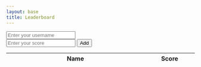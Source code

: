 ```yaml
---
layout: base
title: Leaderboard
---
```

<!-- 
Get Method:
https://ige-backend.stu.nighthawkcodingsociety.com/api/quizleaders/ 

Post Method:
https://ige-backend.stu.nighthawkcodingsociety.com/api/quizleaders/post/{name}/{score}
-->

<div>
    <input type="text" id="username" placeholder="Enter your username">
    <br>
    <input type="text" id="score" placeholder="Enter your score">
    <button id="create-btn">Add</button>
</div>


  <div>
    <section class="team1">
      <main id="content" class="main-content" role="main">
        <table id="stock">
          <thead>
            <tr>
              <th style="width:30%">Name</th>
              <th style="width:10%">Score</th>
            </tr>
          </thead>
          <tbody id="result">
          </tbody>
        </table>
      </main>
    </section>
  </div>

  <br>
  <br>
  <br>

  <script>
    // prepare HTML result container for new output
    const resultContainer = document.getElementById("result");

    // prepare fetch options
    const url = "https://ige-backend.stu.nighthawkcodingsociety.com/api/quizleaders/";
    const headers = {
      method: 'GET',
      mode: 'cors',
      cache: 'default',
      credentials: 'omit',
      headers: {
        'Content-Type': 'application/json'
      },
    };

    // fetch the API
    fetch(url, headers)
      // response is a RESTful "promise" on any successful fetch
      .then(response => {
        // check for response errors
        if (response.status !== 200) {
          const errorMsg = 'Database response error: ' + response.status;
          console.log(errorMsg);
          const tr = document.createElement("tr");
          const td = document.createElement("td");
          td.innerHTML = errorMsg;
          tr.appendChild(td);
          resultContainer.appendChild(tr);
          return;
        }
        // fetch the data from API
        response.json().then(data => {
          console.log(data);
          for (let row in data) {
            console.log(data[row]);
            add_row(data[row]);
          }
        }).catch(err => {
          console.error(err);
          const tr = document.createElement("tr");
          const td = document.createElement("td");
          td.innerHTML = err;
          tr.appendChild(td);
          resultContainer.appendChild(tr);
        });
      }).catch(err => {
        console.error(err);
        const tr = document.createElement("tr");
        const td = document.createElement("td");
        td.innerHTML = err;
        tr.appendChild(td);
        resultContainer.appendChild(tr);
      });

    function add_row(rowData) {
      const tr = document.createElement("tr");
      for (let key in rowData) {
        const td = document.createElement("td");
        td.innerHTML = rowData[key];
        tr.appendChild(td);
      }
      resultContainer.appendChild(tr);
    }

    function searchStock() {
      // Get the search input value
      const searchInput = document.getElementById("search").value;

      // Prepare fetch options with the search query
      const url = "https://stocktify.stu.nighthawkcodingsociety.com/api/stocksearch?symbol=" + encodeURIComponent(searchInput);
      const headers = {
        method: 'GET',
        mode: 'cors',
        cache: 'default',
        credentials: 'omit',
        headers: {
          'Content-Type': 'application/json'
        },
      };

      // Clear the existing table rows
      const resultContainer = document.getElementById("result");
      resultContainer.innerHTML = "";

      // Display loading message while fetching data
      const loadingMessage = document.getElementById("loading");
      loadingMessage.style.display = "block";
      loadingMessage.textContent = "Loading...";

      // Fetch the API with search query
      fetch(url, headers)
        .then(response => {
          // Check for response errors
          if (response.status !== 200) {
            const errorMsg = 'Database response error: ' + response.status;
            console.log(errorMsg);
            const tr = document.createElement("tr");
            const td = document.createElement("td");
            td.innerHTML = errorMsg;
            tr.appendChild(td);
            resultContainer.appendChild(tr);
            loadingMessage.style.display = "none";
            return;
          }
          // Fetch the data from API
          response.json().then(data => {
            console.log(data);
            // Hide the loading message
            loadingMessage.style.display = "none";
            // Iterate through the data and add rows to the table
            for (let row of data) {
              addRowToTable(row);
            }
          }).catch(err => {
            console.error(err);
            const tr = document.createElement("tr");
            const td = document.createElement("td");
            td.innerHTML = err;
            tr.appendChild(td);
            resultContainer.appendChild(tr);
            loadingMessage.style.display = "none";
          });
        }).catch(err => {
          console.error(err);
          const tr = document.createElement("tr");
          const td = document.createElement("td");
          td.innerHTML = err;
          tr.appendChild(td);
          resultContainer.appendChild(tr);
          loadingMessage.style.display = "none";
        });
    }

    function addRowToTable(rowData) {
      const tr = document.createElement("tr");
      for (let key in rowData) {
        const td = document.createElement("td");
        td.innerHTML = rowData[key];
        tr.appendChild(td);
      }
      const resultContainer = document.getElementById("result");
      resultContainer.appendChild(tr);
    }
  </script>

<!-- <script>
        const apiUrl = "https://ige-backend.stu.nighthawkcodingsociety.com/api/quizleaders/";
        const options = {
            method: 'GET',
            mode: 'cors',
            cache: 'default',
            credentials: 'same-origin',
            headers: {
                'Content-Type': 'application/json'
            }
        };
        let count = 0;
        let score = 0;
        let questions = [];
        let currentQuestionIndex = 0;
        let correctAnswers = [];
        const questionContainer = document.getElementById("question-text");
        const answerButtons = document.querySelectorAll(".answer-btn");
        const nextButton = document.getElementById("next-btn");
        const usernameInput = document.getElementById("username");
        const createButton = document.getElementById("create-btn");
        const generateButton = document.getElementById("generate-btn");
        function loadQuestion(questionIndex) {
            nextButton.disabled = true;
            answerButtons.forEach(button => button.classList.remove("selected"));
            const question = questions[questionIndex];
            questionContainer.textContent = question.question;
            answerButtons.forEach((button, index) => {
                button.textContent = String.fromCharCode(65 + index) + ". " + question.choices[index];
            });
        }
        function handleAnswerClick(event) {
            nextButton.disabled = false;
            let temp;
            answerButtons.forEach(button => button.classList.remove("selected"));
            event.target.classList.add("selected");
            answerButtons.forEach((button, index) => {
                const choice = String.fromCharCode(65 + index).toLowerCase();
                if (event.target === button) {
                    temp = choice;
                }
            });
            const answerChoice = temp
            const currentCorrectAnswer = correctAnswers[currentQuestionIndex];
            if (answerChoice === currentCorrectAnswer && count === 0) {
                score += 10;
                count = 1;
            }
        }
        function updateScoreDisplay() {
            const scoreDisplay = document.getElementById("score-display");
            scoreDisplay.textContent = "Your score is " + score + "/50!";
        }
        function error(err) {
            console.error(err);
        }
        fetch(apiUrl, options)
            .then(response => {
                if (response.status !== 200) {
                    error('GET API response failure: ' + response.status);
                    return;
                }
                response.json().then(data => {
                    const questionData = data.slice(0, 5);
                    const answerChoices = data.slice(5, 10);
                    questions = questionData.map((question, index) => ({
                        question: question,
                        choices: answerChoices[index].split(', '),
                    }));
                    correctAnswers = answerChoices.map(choice => choice.charAt(choice.length - 1));
                    loadQuestion(currentQuestionIndex);
                });
            })
            .catch(err => {
                error(err + ": " + apiUrl);
            });
        answerButtons.forEach(button => {
            button.addEventListener("click", handleAnswerClick);
        });
        nextButton.addEventListener("click", () => {
            count = 0;
            currentQuestionIndex++;
            if (currentQuestionIndex < questions.length) {
                loadQuestion(currentQuestionIndex);
            } else {
                questionContainer.textContent = "Quiz completed!";
                updateScoreDisplay();
                answerButtons.forEach(button => button.style.display = "none");
                nextButton.style.display = "none";
            }
        });
        createButton.addEventListener("click", () => {
            const username = usernameInput.value;
            const postData = {
                leaders: username,
                score: score,
            };
            fetch(`https://ige-backend.stu.nighthawkcodingsociety.com/api/quizleaders/post/${username}/${score}`, {
                    method: 'POST',
                    mode: 'cors',
                    cache: 'default',
                    credentials: 'same-origin',
                    headers: {
                        'Content-Type': 'application/json',
                        'Authorization': 'Bearer my-token'
                    },
                    body: JSON.stringify(postData)
            })
            .then(response => response.json())
            .then(data => {
                //
            })
            .catch(error => {
                console.error("Error: " + error);
            });
        });
    </script> -->